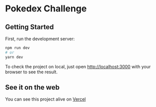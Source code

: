 # Pokedex Challenge

## Getting Started

First, run the development server:

```bash
npm run dev
# or
yarn dev
```

To check the project on local, just open [http://localhost:3000](http://localhost:3000) with your browser to see the result.

## See it on the web

You can see this project alive on [Vercel](https://pokedex-challenge-v2.vercel.app/)
